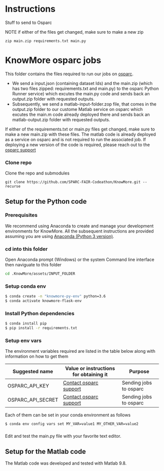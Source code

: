 # Instructions

Stuff to send to Osparc

NOTE if either of the files get changed, make sure to make a new zip
```
zip main.zip requirements.txt main.py
```

# KnowMore osparc jobs
This folder contains the files required to run our jobs on [osparc](http://docs.osparc.io/). 
- We send a input.json (containing dataset Ids) and the main.zip (which has two files zipped: requirements.txt and main.py) to the osparc Python Runner service) which excutes the main.py code and sends back an output.zip folder with requested outputs.
- Subsequently, we send a matlab-input-folder.zop file, that comes in the output.zip folder to our custome Matlab service on osparc which excutes the main.m code already deployed there and sends back an matlab-output.zip folder with requested outputs.

If either of the requirements.txt or main.py files get changed, make sure to make a new main.zip with these files. The matlab code is already deployed as a service on osparc and is not required to run the associated job. If deploying a new version of the code is required, please reach out to the <a href="mailto: support@osparc.io"> osparc support </a>

### Clone repo
Clone the repo and submodules
```
git clone https://github.com/SPARC-FAIR-Codeathon/KnowMore.git --recurse
```

## Setup for the Python code

### Prerequisites 
We recommend using Anaconda to create and manage your development environments for KnowMore. All the subsequent instructions are provided assuming you are using [Anaconda (Python 3 version)](https://www.anaconda.com/products/individual).

### cd into this folder

Open Anaconda prompt (Windows) or the system Command line interface then naviguate to this folder
```sh
cd .KnowMore/assets/INPUT_FOLDER

```

### Setup conda env
```sh
$ conda create -n "knowmore-py-env" python=3.6
$ conda activate knowmore-flask-env
```

### Install Python dependencies
```sh
$ conda install pip
$ pip install -r requirements.txt
```

### Setup env vars
The environment variables required are listed in the table below along with information on how to get them

<table>
<thead>
  <tr>
    <th>Suggested name</th>
    <th>Value or instructions for obtaining it</th>
    <th>Purpose</th>
  </tr>
</thead>
<tbody>
  <tr>
    <td>OSPARC_API_KEY</td>
    <td> <a href="mailto: support@osparc.io"> Contact osparc support </a> </td>
    <td> Sending jobs to osparc</td>
  </tr>
  <tr>
    <td>OSPARC_API_SECRET</td>
    <td><a href="mailto: support@osparc.io"> Contact osparc support </a></td>
    <td>Sending jobs to osparc </td>
  </tr>
</tbody>
</table>


Each of them can be set in your conda environment as follows
```sh
$ conda env config vars set MY_VAR=value1 MY_OTHER_VAR=value2
```

###
Edit and test the main.py file with your favorite text editor.

## Setup for the Matlab code
The Matlab code was developed and tested with Matlab 9.8.



